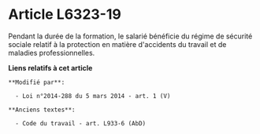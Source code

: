 # Article L6323-19

Pendant la durée de la formation, le salarié bénéficie du régime de sécurité sociale relatif à la protection en matière
d'accidents du travail et de maladies professionnelles.

**Liens relatifs à cet article**

	**Modifié par**:

	  - Loi n°2014-288 du 5 mars 2014 - art. 1 (V)

	**Anciens textes**:

	  - Code du travail - art. L933-6 (AbD)

